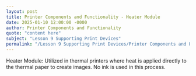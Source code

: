 ```yaml
---
layout: post
title: Printer Components and Functionality - Heater Module
date: 2025-01-10 12:00:00 -0000
author: Printer Components and Functionality
quote: "content here"
subject: "Lesson 9 Supporting Print Devices"
permalink: "/Lesson 9 Supporting Print Devices/Printer Components and Functionality/Printer Components and Functionality - Heater Module"
---
```


Heater Module: Utilized in thermal printers where heat is applied directly to the thermal paper to create images. No ink is used in this process.
